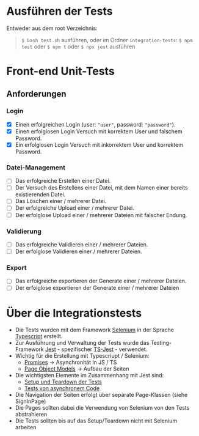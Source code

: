 # Ausführen der Tests
Entweder aus dem root Verzeichnis:
> `$ bash test.sh` 
ausführen, oder im Ordner `integration-tests`:
> `$ npm test` oder `$ npm t` oder `$ npx jest`
ausführen
# Front-end Unit-Tests
## Anforderungen
### Login
- [x] Einen erfolgreichen Login (user: `"user"`, password: `"password"`).
- [x] Einen erfolglosen Login Versuch mit korrektem User und falschem Password.
- [x] Ein erfolglosen Login Versuch mit inkorrektem User und korrektem Password.
  
### Datei-Management
- [ ] Das erfolgreiche Erstellen einer Datei.
- [ ] Der Versuch des Erstellens einer Datei, mit dem Namen einer bereits existierenden Datei.
- [ ] Das Löschen einer / mehrerer Datei.
- [ ] Der erfolgreiche Upload einer / mehrerer Datei.
- [ ] Der erfolglose Upload einer / mehrerer Dateien mit falscher Endung.

### Validierung
- [ ] Das erfolgreiche Validieren einer / mehrerer Dateien.
- [ ] Der erfolglose Validieren einer / mehrerer Dateien.

### Export
- [ ] Das erfolgreiche exportieren der Generate einer / mehrerer Dateien.
- [ ] Der erfolglose exportieren der Generate einer / mehrerer Dateien

# Über die Integrationstests
- Die Tests wurden mit dem Framework [Selenium](https://www.selenium.dev/documentation/en/) in der Sprache [Typescript](https://www.typescriptlang.org/) erstellt.
- Zur Ausführung und Verwaltung der Tests wurde das Testing-Framework [Jest](https://jestjs.io/) - spezifischer [TS-Jest](https://kulshekhar.github.io/ts-jest/) - verwendet.
- Wichtig für die Erstellung mit Typescriupt / Selenium:
  - [Promises](https://basarat.gitbook.io/typescript/future-javascript/promise) -> Asynchronität in JS / TS
  - [Page Object Models](https://www.selenium.dev/documentation/en/guidelines_and_recommendations/page_object_models/) -> Aufbau der Seiten 
- Die wichtigsten Elemente im Zusammenhang mit Jest sind:
  - [Setup und Teardown der Tests](https://jestjs.io/docs/setup-teardown)
  - [Tests von asynchronem Code](https://jestjs.io/docs/asynchronous)
- Die Navigation der Seiten erfolgt über separate Page-Klassen (siehe SignInPage)
- Die Pages sollten dabei die Verwendung von Selenium von den Tests abstrahieren
- Die Tests sollten bis auf das Setup/Teardown nicht mit Selenium arbeiten